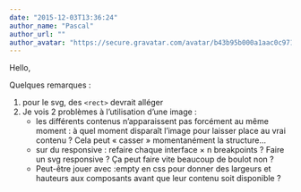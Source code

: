 ```yaml
---
date: "2015-12-03T13:36:24"
author_name: "Pascal"
author_url: ""
author_avatar: "https://secure.gravatar.com/avatar/b43b95b000a1aac0c9718a339caf2b41?s=48&d=mm&r=g"
---
```

Hello,

Quelques remarques :

1.  pour le svg, des `<rect>` devrait alléger
2.  Je vois 2 problèmes à l’utilisation d’une image :
    *   les différents contenus n’apparaissent pas forcément au même moment : à quel moment disparaît l’image pour laisser place au vrai contenu ? Cela peut « casser » momentanément la structure…
    *   sur du responsive : refaire chaque interface × n breakpoints ? Faire un svg responsive ? Ça peut faire vite beaucoup de boulot non ?
    *   Peut-être jouer avec :empty en css pour donner des largeurs et hauteurs aux composants avant que leur contenu soit disponible ?